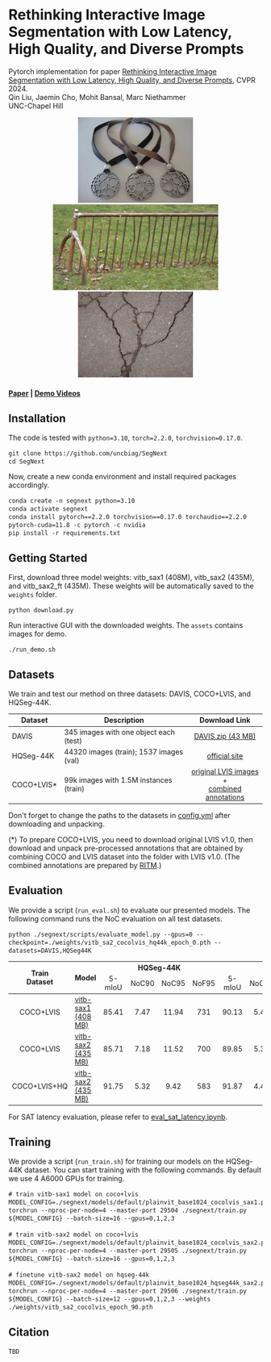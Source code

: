 # Rethinking Interactive Image Segmentation with Low Latency, High Quality, and Diverse Prompts
Pytorch implementation for paper [Rethinking Interactive Image Segmentation with Low Latency, High Quality, and Diverse Prompts](https://arxiv.org/), CVPR 2024. <br>
Qin Liu, Jaemin Cho, Mohit Bansal, Marc Niethammer <br>
UNC-Chapel Hill <br>

<p align="center">
  <img src="./assets/medal.gif" alt="drawing", height="170"/>
  <img src="./assets/bicyclestand.gif" alt="drawing", height="170"/>
  <img src="./assets/crack.gif" alt="drawing", height="170"/>

</p>


#### [Paper](https://arxiv.org/) | [Demo Videos](https://drive.google.com/drive/folders/13tOhSYFCY2Ue8QR5rR8EEWHXGE75Zkxo?usp=sharing)

## Installation
The code is tested with ``python=3.10``, ``torch=2.2.0``, ``torchvision=0.17.0``.
```
git clone https://github.com/uncbiag/SegNext
cd SegNext
```
Now, create a new conda environment and install required packages accordingly.
```
conda create -n segnext python=3.10
conda activate segnext
conda install pytorch==2.2.0 torchvision==0.17.0 torchaudio==2.2.0 pytorch-cuda=11.8 -c pytorch -c nvidia
pip install -r requirements.txt
```
## Getting Started
First, download three model weights: vitb_sax1 (408M), vitb_sax2 (435M), and vitb_sax2_ft (435M). These weights will be automatically saved to the ``weights`` folder.
```
python download.py
``` 
Run interactive GUI with the downloaded weights. The ``assets`` contains images for demo.
```
./run_demo.sh
``` 

## Datasets
We train and test our method on three datasets: DAVIS, COCO+LVIS, and HQSeg-44K.

| Dataset   |                      Description             |           Download Link              |
|-----------|----------------------------------------------|:------------------------------------:|
|DAVIS      |  345 images with one object each (test)      |  [DAVIS.zip (43 MB)][DAVIS]          |
|HQSeg-44K  |  44320 images (train); 1537 images (val)     |  [official site][HQSeg]              |
|COCO+LVIS* |  99k images with 1.5M instances (train)      |  [original LVIS images][LVIS] + <br> [combined annotations][COCOLVIS_annotation] |

[HQSeg]: https://huggingface.co/sam-hq-team/sam-hq-training/tree/main/data
[LVIS]: https://www.lvisdataset.org/dataset
[DAVIS]: https://github.com/saic-vul/fbrs_interactive_segmentation/releases/download/v1.0/DAVIS.zip
[COCOLVIS_annotation]: https://github.com/saic-vul/ritm_interactive_segmentation/releases/download/v1.0/cocolvis_annotation.tar.gz

Don't forget to change the paths to the datasets in [config.yml](config.yml) after downloading and unpacking.

(*) To prepare COCO+LVIS, you need to download original LVIS v1.0, then download and unpack 
pre-processed annotations that are obtained by combining COCO and LVIS dataset into the folder with LVIS v1.0. (The combined annotations are prepared by [RITM](https://github.com/SamsungLabs/ritm_interactive_segmentation).)

## Evaluation
We provide a script (``run_eval.sh``) to evaluate our presented models. The following command runs the NoC evaluation on all test datasets.
```
python ./segnext/scripts/evaluate_model.py --gpus=0 --checkpoint=./weights/vitb_sa2_cocolvis_hq44k_epoch_0.pth --datasets=DAVIS,HQSeg44K
```

<table>
    <thead align="center">
        <tr>
            <th rowspan="2"><span style="font-weight:bold">Train</span><br><span style="font-weight:bold">Dataset</span></th>
            <th rowspan="2">Model</th>
            <th colspan="4">HQSeg-44K</th>
            <th colspan="4">DAVIS</th>
        </tr>
        <tr>
            <td>5-mIoU</td>
            <td>NoC90</td>
            <td>NoC95</td>
            <td>NoF95</td>
            <td>5-mIoU</td>
            <td>NoC90</td>
            <td>NoC95</td>
            <td>NoF95</td>
        </tr>
    </thead>
    <tbody align="center">
        <tr>
            <td rowspan="1">COCO+LVIS</td>
            <td align="left"><a href="https://drive.google.com/uc?export=download&id=1eqkd5-J9MELGIw2WRcT5hejsnGc5oO30">vitb-sax1 (408 MB)</a></td>
            <td>85.41</td>
            <td>7.47</td>
            <td>11.94</td>
            <td>731</td>
            <td>90.13</td>
            <td>5.46</td>
            <td>13.31</td>
            <td>177</td>
        </tr>
        <tr>
            <td rowspan="1">COCO+LVIS</td>
            <td align="left"><a href="https://drive.google.com/uc?export=download&id=1oxwCm4bFby6RgltO_tl54BqRN9tojylT">vitb-sax2 (435 MB)</a></td>
            <td>85.71</td>
            <td>7.18</td>
            <td>11.52</td>
            <td>700</td>
            <td>89.85</td>
            <td>5.34</td>
            <td>12.80</td>
            <td>163</td>
        </tr>
        <tr>
            <td rowspan="1">COCO+LVIS+HQ</td>
            <td align="left"><a href="https://drive.google.com/uc?export=download&id=1yDN3mwBBO33TlA0KRdO2s07Q5HWXR6nt">vitb-sax2 (435 MB)</a></td>
            <td>91.75</td>
            <td>5.32</td>
            <td>9.42</td>
            <td>583</td>
            <td>91.87</td>
            <td>4.43</td>
            <td>10.73</td>
            <td>123</td>
        </tr>
    </tbody>
</table>

For SAT latency evaluation, please refer to [eval_sat_latency.ipynb](./notebooks/eval_sat_latency.ipynb).

## Training
We provide a script (``run_train.sh``) for training our models on the HQSeg-44K dataset. You can start training with the following commands. By default we use 4 A6000 GPUs for training.
```
# train vitb-sax1 model on coco+lvis 
MODEL_CONFIG=./segnext/models/default/plainvit_base1024_cocolvis_sax1.py
torchrun --nproc-per-node=4 --master-port 29504 ./segnext/train.py ${MODEL_CONFIG} --batch-size=16 --gpus=0,1,2,3

# train vitb-sax2 model on coco+lvis 
MODEL_CONFIG=./segnext/models/default/plainvit_base1024_cocolvis_sax2.py
torchrun --nproc-per-node=4 --master-port 29505 ./segnext/train.py ${MODEL_CONFIG} --batch-size=16 --gpus=0,1,2,3

# finetune vitb-sax2 model on hqseg-44k 
MODEL_CONFIG=./segnext/models/default/plainvit_base1024_hqseg44k_sax2.py
torchrun --nproc-per-node=4 --master-port 29506 ./segnext/train.py ${MODEL_CONFIG} --batch-size=12 --gpus=0,1,2,3 --weights ./weights/vitb_sa2_cocolvis_epoch_90.pth

```

## Citation
```
TBD
```
